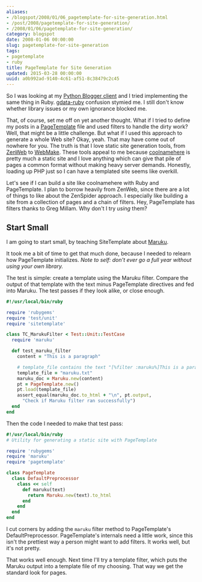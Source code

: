 ```yaml
---
aliases:
- /blogspot/2008/01/06_pagetemplate-for-site-generation.html
- /post/2008/pagetemplate-for-site-generation/
- /2008/01/06/pagetemplate-for-site-generation/
category: blogspot
date: 2008-01-06 00:00:00
slug: pagetemplate-for-site-generation
tags:
- pagetemplate
- ruby
title: PageTemplate for Site Generation
updated: 2015-03-28 00:00:00
uuid: a0b992ad-9140-4c61-af51-8c38479c2c45
---
```


[Python Blogger client]: /post/2007/12/python-loves-blogger-part-1/
[gdata-ruby]: https://code.google.com/p/gdata-ruby-util/
[PageTemplate]: /tags/pagetemplate/

So I was looking at my [Python Blogger client][] and I tried implementing the same thing in Ruby. [gdata-ruby][] confusion stymied me. I still don't know whether library issues or my own ignorance blocked me.
<!--more-->

[ZenWeb]: http://zenspider.com/ZSS/Products/ZenWeb/index.html
[WebMake]: http://webmake.taint.org
[coolnamehere]: /categories/coolnamehere/

That, of course, set me off on yet another thought. What if I tried to define my posts in a [PageTemplate][] file and used filters to handle the dirty work? Well, that might be a little challenge. But what if I used this approach to generate a whole Web site? Okay, yeah. That may have come out of nowhere for you. The truth is that I love static site generation tools, from [ZenWeb][] to [WebMake][]. These tools appeal to me because [coolnamehere][] is pretty much a static site and I love anything which can give that pile of pages a common format without making heavy server demands. Honestly, loading up PHP just so I can have a templated site seems like overkill.

Let's see if I can build a site like coolnamehere with Ruby and PageTemplate. I plan to borrow heavily from ZenWeb, since there are a lot of things to like about the ZenSpider approach. I especially like
  building a site from a collection of pages and a chain of filters. Hey, PageTemplate has filters thanks to Greg Millam. Why don't I try *using* them?

## Start Small

[Maruku]: https://github.com/bhollis/maruku

I am going to start small, by teaching SiteTemplate about [Maruku][].

It took me a bit of time to get that much done, because I needed to relearn how PageTemplate initializes. *Note to self: don't ever go a full year without using your own library.*

The test is simple: create a template using the Maruku filter. Compare the output of that template
with the text minus PageTemplate directives and fed into Maruku. The test passes if they look alike,
or close enough.

``` ruby
#!/usr/local/bin/ruby

require 'rubygems'
require 'test/unit'
require 'sitetemplate'

class TC_MarukuFilter < Test::Unit::TestCase
  require 'maruku'

  def test_maruku_filter
    content = "This is a paragraph"

    # template_file contains the text "[%filter :maruku%]This is a paragraph[%end%]"
    template_file = "maruku.txt"
    maruku_doc = Maruku.new(content)
    pt = PageTemplate.new()
    pt.load(template_file)
    assert_equal(maruku_doc.to_html + "\n", pt.output,
      "Check if Maruku filter ran successfully")
  end
end
```

Then the code I needed to make that test pass:

``` ruby
#!/usr/local/bin/ruby
# Utility for generating a static site with PageTemplate

require 'rubygems'
require 'maruku'
require 'pagetemplate'

class PageTemplate
  class DefaultPreprocessor
    class << self
      def maruku(text)
        return Maruku.new(text).to_html
      end
    end
  end
end
```

I cut corners by adding the `maruku` filter method to PageTemplate's DefaultPreprocessor. PageTemplate's internals need a little work, since this isn't the prettiest way a person might want to add filters. It works well, but it's not pretty.

That works well enough. Next time I'll try a template filter, which puts the Maruku output into a template file of my choosing. That way we get the standard look for pages.